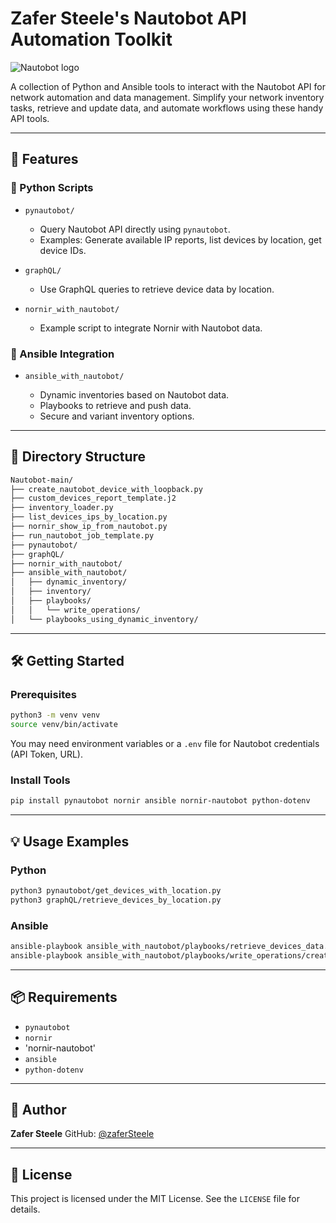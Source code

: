 # Zafer Steele's Nautobot API Automation Toolkit

![Nautobot logo](https://docs.nautobot.com/projects/core/en/v2.1.0-beta.1/assets/nautobot_logo.svg)


A collection of Python and Ansible tools to interact with the Nautobot API for network automation and data management. Simplify your network inventory tasks, retrieve and update data, and automate workflows using these handy API tools.

---

## 🚀 Features

### 🐍 Python Scripts

* `pynautobot/`

  * Query Nautobot API directly using `pynautobot`.
  * Examples: Generate available IP reports, list devices by location, get device IDs.

* `graphQL/`

  * Use GraphQL queries to retrieve device data by location.

* `nornir_with_nautobot/`

  * Example script to integrate Nornir with Nautobot data.

### 🔧 Ansible Integration

* `ansible_with_nautobot/`

  * Dynamic inventories based on Nautobot data.
  * Playbooks to retrieve and push data.
  * Secure and variant inventory options.

---

## 📁 Directory Structure

```bash
Nautobot-main/
├── create_nautobot_device_with_loopback.py
├── custom_devices_report_template.j2
├── inventory_loader.py
├── list_devices_ips_by_location.py
├── nornir_show_ip_from_nautobot.py
├── run_nautobot_job_template.py
├── pynautobot/
├── graphQL/
├── nornir_with_nautobot/
├── ansible_with_nautobot/
│   ├── dynamic_inventory/
│   ├── inventory/
│   ├── playbooks/
│   │   └── write_operations/
│   └── playbooks_using_dynamic_inventory/
```

---

## 🛠️ Getting Started

### Prerequisites

```bash
python3 -m venv venv
source venv/bin/activate

```

You may need environment variables or a `.env` file for Nautobot credentials (API Token, URL).

### Install Tools

```bash
pip install pynautobot nornir ansible nornir-nautobot python-dotenv 
```

---

## 💡 Usage Examples

### Python

```bash
python3 pynautobot/get_devices_with_location.py
python3 graphQL/retrieve_devices_by_location.py
```

### Ansible

```bash
ansible-playbook ansible_with_nautobot/playbooks/retrieve_devices_data.yml
ansible-playbook ansible_with_nautobot/playbooks/write_operations/create_devices.yml
```

---

## 📦 Requirements

* `pynautobot`
* `nornir`
* 'nornir-nautobot'
* `ansible`
* `python-dotenv`

---

## 👤 Author

**Zafer Steele**
GitHub: [@zaferSteele](https://github.com/zaferSteele)

---

## 📝 License

This project is licensed under the MIT License. See the `LICENSE` file for details.

